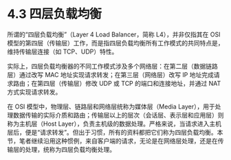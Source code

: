 # 4.3 四层负载均衡

所谓的“四层负载均衡”（Layer 4 Load Balancer，简称 L4），并非仅指其在 OSI 模型的第四层（传输层）工作，而是指四层负载均衡所有工作模式的共同特点是，维持传输层连接（如 TCP、UDP）特性。

实际上，四层负载均衡器的不同工作模式涉及多个网络层：在第二层（数据链路层）通过改写 MAC 地址实现请求转发；在第三层（网络层）改写 IP 地址完成请求路由；在第四层（传输层）修改 UDP 或 TCP 的端口和连接地址，并通过 NAT 方式实现请求转发。

在 OSI 模型中，物理层、链路层和网络层统称为媒体层（Media Layer），用于处理数据传输的实际介质和路由；传输层以上的层次（会话层、表示层和应用层）则称为主机层（Host Layer），负责主机级的数据处理。严格来说，当请求进入主机层后，便是“请求转发”。但出于习惯，所有的资料都把它们称为四层负载均衡。本节，笔者继续沿用这种惯例，来自客户端的请求，无论是在网络层处理，还是在传输层的处理，统称为四层负载均衡处理。